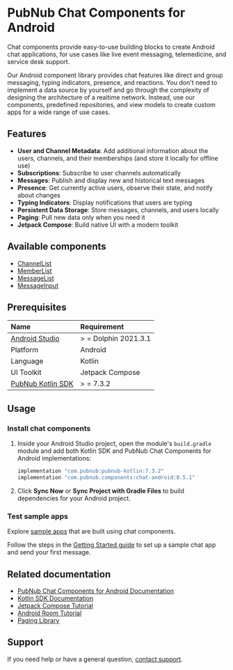 # PubNub Chat Components for Android

Chat components provide easy-to-use building blocks to create Android chat applications, for use
cases like live event messaging, telemedicine, and service desk support.

Our Android component library provides chat features like direct and group messaging, typing
indicators, presence, and reactions. You don't need to implement a data source by yourself and go
through the complexity of designing the architecture of a realtime network. Instead, use our
components, predefined repositories, and view models to create custom apps for a wide range of use
cases.

## Features

* **User and Channel Metadata**: Add additional information about the users, channels, and their
  memberships (and store it locally for offline use)
* **Subscriptions**: Subscribe to user channels automatically
* **Messages**: Publish and display new and historical text messages
* **Presence**: Get currently active users, observe their state, and notify about changes
* **Typing Indicators**: Display notifications that users are typing
* **Persistent Data Storage**: Store messages, channels, and users locally
* **Paging**: Pull new data only when you need it
* **Jetpack Compose**: Build native UI with a modern toolkit

## Available components

* [ChannelList](https://www.pubnub.com/docs/chat/components/android/ui-components#channellist)
* [MemberList](https://www.pubnub.com/docs/chat/components/android/ui-components#memberlist)
* [MessageList](https://www.pubnub.com/docs/chat/components/android/ui-components#messagelist)
* [MessageInput](https://www.pubnub.com/docs/chat/components/android/ui-components#messageinput)

## Prerequisites

| Name                                                           | Requirement          |
|:---------------------------------------------------------------|:---------------------|
| [Android Studio](https://developer.android.com/studio/preview) | > = Dolphin 2021.3.1 |
| Platform                                                       | Android              |
| Language                                                       | Kotlin               |
| UI Toolkit                                                     | Jetpack Compose      |
| [PubNub Kotlin SDK](https://github.com/pubnub/kotlin)          | > = 7.3.2            |

## Usage

### Install chat components

1. Inside your Android Studio project, open the module's `build.gradle` module and add both Kotlin
   SDK and PubNub Chat Components for Android implementations:

    ```kotlin
    implementation "com.pubnub:pubnub-kotlin:7.3.2"
    implementation "com.pubnub.components:chat-android:0.5.1"
    ```

2. Click **Sync Now** or **Sync Project with Gradle Files** to build dependencies for your Android
   project.

### Test sample apps

Explore [sample apps](https://github.com/pubnub/chat-components-android-examples/blob/master/README.md)
that are built using chat components.

Follow the steps in
the [Getting Started guide](https://www.pubnub.com/docs/chat/components/android)
to set up a sample chat app and send your first message.

## Related documentation

* [PubNub Chat Components for Android Documentation](https://www.pubnub.com/docs/chat/components/android)
* [Kotlin SDK Documentation](https://www.pubnub.com/docs/sdks/kotlin)
* [Jetpack Compose Tutorial](https://developer.android.com/jetpack/compose/tutorial)
* [Android Room Tutorial](https://developer.android.com/training/data-storage/room)
* [Paging Library](https://developer.android.com/topic/libraries/architecture/paging/v3-overview)

## Support

If you need help or have a general question, [contact support](mailto:support@pubnub.com).
